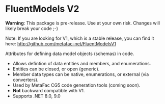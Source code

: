 # FluentModels V2
**Warning**: This package is pre-release. Use at your own risk. Changes will likely break your code ;-)

Note: If you are looking for V1, which is a stable release, you can find it here: http://github.com/metafac-net/FluentModelsV1

Attributes for defining data model objects (schemas) in code.
- Allows defintion of data entities and members, and enumerations.
- Entities can be closed, or open (generic).
- Member data types can be native, enumerations, or external (via converters).
- Used by MetaFac CG5 code generation tools (coming soon).
- **Not** backward compatible with V1.
- Supports .NET 8.0, 9.0
